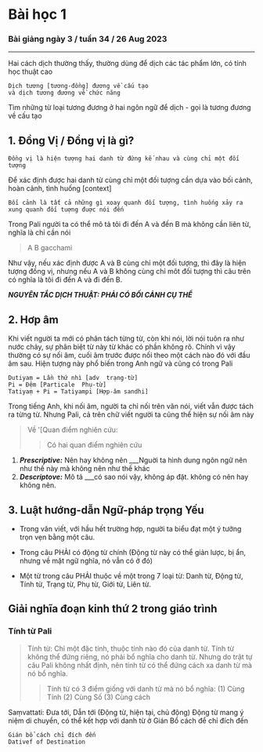 # Bài học 1 
### Bài giảng ngày 3 / tuần 34 / 26 Aug 2023
-------------------------------
Hai cách dịch thường thấy, thường dùng để dịch các tác phẩm lớn, có tính học thuật cao 
    
    Dịch tương [tương-đồng] đương về cấu tạo
    và dịch tương đương về chức năng
Tìm những từ loại tương đương ở hai ngôn ngữ để dịch - gọi là tương đương về cấu tạo 

**1. Đồng Vị / Đồng vị là gì?**
---
    Đồng vị là hiện tượng hai danh từ đứng kế nhau và cùng chỉ một đối tượng


Để xác định được hai danh từ cùng chỉ một đối tượng cần dựa vào bối cảnh, hoàn cảnh, tình huống [context] 

    Bối cảnh là tất cả những gì xoay quanh đối tượng, tình huống xảy ra xung quanh đối tuợng đuợc nói đến 


Trong Pali người ta có thể mô tả tôi đi đến A và đến B mà không cần liên từ, nghĩa là chỉ cần nói 

>A B gacchami

Như vậy, nếu xác định được A và B cùng chỉ một đối tượng, thì đây là hiện tượng đồng vị, nhưng nếu A và B không cùng chỉ môt đối tượng thì câu trên có nghĩa là tôi đi đến A và đi đến B.

***NGUYÊN TẮC DỊCH THUẬT: PHẢI CÓ BỐI CẢNH CỤ THỂ***

**2. Hơp âm**
---
Khi viết người ta mới có phân tách từng từ, còn khi nói, lời nói tuôn ra như nước chảy, sự phân biệt từ này từ khác có phần không rõ. Chính vì vậy thường có sự nối âm, cuối âm trước được nối theo một cách nào đó với đầu âm sau. Hiện tượng này phổ biến trong Anh ngữ và cũng có trong Pali

    Dutiyaṃ = Lần thứ nhì [adv  trạng-từ]
    Pi = Đệm [Particale  Phụ-từ]
    Tatiyaṃ + Pi = Tatiyampi [Hợp-âm sandhi]

Trong tiếng Anh, khi nối âm, người ta chỉ nối trên văn nói, viết vẫn được tách ra từng từ. Nhưng Pali, cả trên chữ viết người ta cũng thể hiện sự nối âm này

>Về '[Quan điểm nghiên cứu:
>>Có hai quan điểm nghiên cứu 
1. ***Prescriptive:*** Nên hay không nên ___Nguời ta hình dung ngôn ngữ nên như thế này mà không nên như thế  khác 
2. ***Descriptove:*** Mô tả ___có sao nói vậy, không áp đặt. không có nên hay không nên.
   

**3. Luật hướng-dẫn Ngữ-pháp trọng Yếu**
---
- Trong văn viết, với hầu hết trường hợp, người ta biểu đạt một ý tưởng trọn vẹn bằng một câu. 

- Trong câu PHẢI có động từ chính (Động từ này có thể giản lược, bị ẩn, nhưng về mặt ngữ nghĩa, nó vẫn có ở đó)

- Một từ trong câu PHẢI thuộc về một trong 7 loại từ: Danh từ, Động từ, Tính từ, Trạng từ, Phụ từ, Giới từ, Liên từ.

## Giải nghĩa đoạn kinh thứ 2 trong giáo trình
### Tính từ Pali 
>Tính từ: Chỉ một đặc tính, thuộc tính nào đó của danh từ. Tính từ không thể đứng riêng, nó phải bổ nghĩa cho danh từ. Nhưng do trật tự câu Pali không nhất định, nên tính từ có thể đứng cách xa danh từ mà nó bổ nghĩa. 
>>Tính từ có 3 điểm giống với danh từ mà nó bổ nghĩa: (1) Cùng Tính (2) Cùng Số (3) Cùng cách

Saṃvattati: Đưa tới, Dẫn tới (Động từ, hiện tại, chủ động)
Động từ mang ý niệm di chuyển, có thể kết hợp với danh từ ở Gián Bổ cách để chỉ đích đến 

    Gián bổ cách chỉ đích đến 
    Dativef of Destination

    